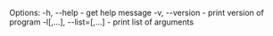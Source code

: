 Options:
-h, --help - get help message
-v, --version - print version of program
-l[<val1>,...], --list=[<num1>,...] - print list of arguments
